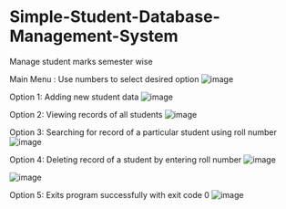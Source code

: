 # Simple-Student-Database-Management-System
Manage student marks semester wise


Main Menu : Use numbers to select desired option
![image](https://user-images.githubusercontent.com/104585074/176289424-28c9119f-e4ea-4e50-9f64-cf4adca85588.png)

Option 1: Adding new student data
![image](https://user-images.githubusercontent.com/104585074/176291630-7b931457-e957-437e-9580-d5c456526452.png)

Option 2: Viewing records of all students
![image](https://user-images.githubusercontent.com/104585074/176298008-4c4aa4f0-dc79-4e4a-b566-6c47e1f88a7c.png)

Option 3: Searching for record of a particular student using roll number
![image](https://user-images.githubusercontent.com/104585074/176298941-f98bbb38-146d-48ca-ab26-0a7050975f4a.png)

Option 4: Deleting record of a student by entering roll number
![image](https://user-images.githubusercontent.com/104585074/176299713-1c05be53-9e05-4772-bc88-1fc8287e8f1f.png)

![image](https://user-images.githubusercontent.com/104585074/176300151-9234e757-e600-416e-ae63-e73330f96afa.png)


Option 5: Exits program successfully with exit code 0
![image](https://user-images.githubusercontent.com/104585074/176300935-b5ad0a9f-f0fb-481f-8863-0907aef9c3cb.png)

